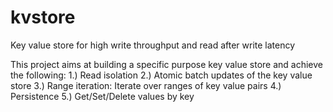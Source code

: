 # kvstore
Key value store for high write throughput and read after write latency

This project aims at building a specific purpose key value store and achieve the following:
1.) Read isolation
2.) Atomic batch updates of the key value store
3.) Range iteration: Iterate over ranges of key value pairs
4.) Persistence
5.) Get/Set/Delete values by key
